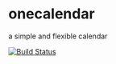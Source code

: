 # onecalendar
a simple and flexible calendar

[![Build Status](https://travis-ci.org/dariush-alipour/onecalendar.svg?branch=master)](https://travis-ci.org/dariush-alipour/onecalendar)